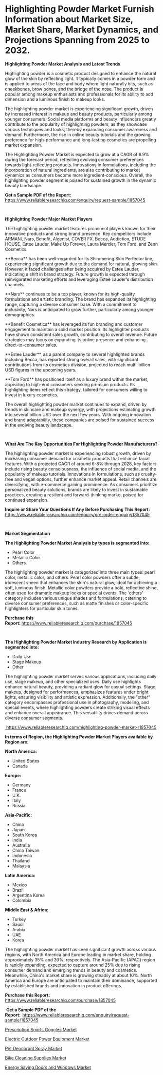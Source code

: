<p><h1>Highlighting Powder Market Furnish Information about Market Size, Market Share, Market Dynamics, and Projections Spanning from 2025 to 2032.</h1></p><p><strong>Highlighting Powder Market Analysis and Latest Trends</strong></p>
<p><p>Highlighting powder is a cosmetic product designed to enhance the natural glow of the skin by reflecting light. It typically comes in a powder form and is applied to areas of the face and body where light naturally hits, such as cheekbones, brow bones, and the bridge of the nose. The product is popular among makeup enthusiasts and professionals for its ability to add dimension and a luminous finish to makeup looks.</p><p>The highlighting powder market is experiencing significant growth, driven by increased interest in makeup and beauty products, particularly among younger consumers. Social media platforms and beauty influencers greatly contribute to the popularity of highlighting powders, as they showcase various techniques and looks, thereby expanding consumer awareness and demand. Furthermore, the rise in online beauty tutorials and the growing preference for high-performance and long-lasting cosmetics are propelling market expansion.</p><p>The Highlighting Powder Market is expected to grow at a CAGR of 6.9% during the forecast period, reflecting evolving consumer preferences towards light-reflecting products. Innovations in formulations, including the incorporation of natural ingredients, are also contributing to market dynamics as consumers become more ingredient-conscious. Overall, the highlighting powder segment is poised for sustained growth in the dynamic beauty landscape.</p></p>
<p><strong>Get a Sample PDF of the Report:&nbsp;</strong> <a href="https://www.reliableresearchiq.com/enquiry/request-sample/1857045?utm_campaign=1906&utm_medium=2&utm_source=Github&utm_content=ia&utm_term=04042025&utm_id=highlighting-powder">https://www.reliableresearchiq.com/enquiry/request-sample/1857045</a></p>
<p>&nbsp;</p>
<p><strong>Highlighting Powder Major Market Players</strong></p>
<p><p>The highlighting powder market features prominent players known for their innovative products and strong brand presence. Key competitors include ARMANI, Nars, Benefit, Algenist, COVER FX, Becca, Addiction, ETUDE HOUSE, Estee Lauder, Make Up Forever, Laura Mercier, Tom Ford, and Zenn Cosmetics.</p><p>**Becca** has been well-regarded for its Shimmering Skin Perfector line, experiencing significant growth due to the demand for natural, glowing skin. However, it faced challenges after being acquired by Estee Lauder, indicating a shift in brand strategy. Future growth is expected through reinvigorated marketing efforts and leveraging Estee Lauder's distribution channels.</p><p>**Nars** continues to be a top player, known for its high-quality formulations and artistic branding. The brand has expanded its highlighting range, capturing a diverse consumer base. With a commitment to inclusivity, Nars is anticipated to grow further, particularly among younger demographics.</p><p>**Benefit Cosmetics** has leveraged its fun branding and customer engagement to maintain a solid market position. Its highlighter products have shown consistent sales growth, contributing to overall revenue. Future strategies may focus on expanding its online presence and enhancing direct-to-consumer sales.</p><p>**Estee Lauder**, as a parent company to several highlighted brands including Becca, has reported strong overall sales, with significant contributions from its cosmetics division, projected to reach multi-billion USD figures in the upcoming years.</p><p>**Tom Ford** has positioned itself as a luxury brand within the market, appealing to high-end consumers seeking premium products. Its highlighting items reflect this strategy, tailored for consumers willing to invest in luxury cosmetics.</p><p>The overall highlighting powder market continues to expand, driven by trends in skincare and makeup synergy, with projections estimating growth into several billion USD over the next few years. With ongoing innovation and brand adaptability, these companies are poised for sustained success in the evolving beauty landscape.</p></p>
<p>&nbsp;</p>
<p><strong>What Are The Key Opportunities For Highlighting Powder Manufacturers?</strong></p>
<p><p>The highlighting powder market is experiencing robust growth, driven by increasing consumer demand for cosmetic products that enhance facial features. With a projected CAGR of around 6-8% through 2028, key factors include rising beauty consciousness, the influence of social media, and the popularity of makeup tutorials. Innovations in formulations, such as cruelty-free and vegan options, further enhance market appeal. Retail channels are diversifying, with e-commerce gaining prominence. As consumers prioritize personalized beauty solutions, brands are likely to invest in sustainable practices, creating a resilient and forward-thinking market poised for continued expansion.</p></p>
<p><strong>Inquire or Share Your Questions If Any Before Purchasing This Report:</strong> <a href="https://www.reliableresearchiq.com/enquiry/pre-order-enquiry/1857045?utm_campaign=1906&utm_medium=2&utm_source=Github&utm_content=ia&utm_term=04042025&utm_id=highlighting-powder">https://www.reliableresearchiq.com/enquiry/pre-order-enquiry/1857045</a></p>
<p>&nbsp;</p>
<p><strong>Market Segmentation</strong></p>
<p><strong>The Highlighting Powder Market Analysis by types is segmented into:</strong></p>
<p><ul><li>Pearl Color</li><li>Metallic Color</li><li>Others</li></ul></p>
<p><p>The highlighting powder market is categorized into three main types: pearl color, metallic color, and others. Pearl color powders offer a subtle, iridescent sheen that enhances the skin's natural glow, ideal for achieving a soft, luminous finish. Metallic color powders provide a bold, reflective shine, often used for dramatic makeup looks or special events. The 'others' category includes various unique shades and formulations, catering to diverse consumer preferences, such as matte finishes or color-specific highlighters for particular skin tones.</p></p>
<p><strong>Purchase this Report:&nbsp;</strong><a href="https://www.reliableresearchiq.com/purchase/1857045?utm_campaign=1906&utm_medium=2&utm_source=Github&utm_content=ia&utm_term=04042025&utm_id=highlighting-powder">https://www.reliableresearchiq.com/purchase/1857045</a></p>
<p>&nbsp;</p>
<p><strong>The Highlighting Powder Market Industry Research by Application is segmented into:</strong></p>
<p><ul><li>Daily Use</li><li>Stage Makeup</li><li>Other</li></ul></p>
<p><p>The highlighting powder market serves various applications, including daily use, stage makeup, and other specialized uses. Daily use highlights enhance natural beauty, providing a radiant glow for casual settings. Stage makeup, designed for performances, emphasizes features under bright lights, ensuring visibility and artistic expression. Additionally, the "other" category encompasses professional use in photography, modeling, and special events, where highlighting powders create striking visual effects and enhance overall appearance. This versatility drives demand across diverse consumer segments.</p></p>
<p><a href="https://www.reliableresearchiq.com/highlighting-powder-market-r1857045?utm_campaign=1906&utm_medium=2&utm_source=Github&utm_content=ia&utm_term=04042025&utm_id=highlighting-powder">&nbsp;https://www.reliableresearchiq.com/highlighting-powder-market-r1857045</a></p>
<p><strong>In terms of Region, the Highlighting Powder Market Players available by Region are:</strong></p>
<p>
    <p> <strong> North America: </strong>
        <ul>
            <li>United States</li>
            <li>Canada</li>
        </ul>
        </p> 
    <p> <strong> Europe: </strong>
        <ul>
            <li>Germany</li>
            <li>France</li>
            <li>U.K.</li>
            <li>Italy</li>
            <li>Russia</li>
        </ul>
        </p> 
    <p> <strong> Asia-Pacific: </strong>
        <ul>
            <li>China</li>
            <li>Japan</li>
            <li>South Korea</li>
            <li>India</li>
            <li>Australia</li>
            <li>China Taiwan</li>
            <li>Indonesia</li>
            <li>Thailand</li>
            <li>Malaysia</li>
        </ul>
        </p> 
    <p> <strong> Latin America: </strong>
        <ul>
            <li>Mexico</li>
            <li>Brazil</li>
            <li>Argentina Korea</li>
            <li>Colombia</li>
        </ul>
        </p> 
    <p> <strong> Middle East & Africa: </strong>
        <ul>
            <li>Turkey</li>
            <li>Saudi</li>
            <li>Arabia</li>
            <li>UAE</li>
            <li>Korea</li>
        </ul>
    </p>
    </p>
<p><p>The highlighting powder market has seen significant growth across various regions, with North America and Europe leading in market share, holding approximately 35% and 30%, respectively. The Asia-Pacific (APAC) region is rapidly expanding, expected to capture around 25% due to rising consumer demand and emerging trends in beauty and cosmetics. Meanwhile, China's market share is growing steadily at about 10%. North America and Europe are anticipated to maintain their dominance, supported by established brands and innovation in product offerings.</p></p>
<p><strong>Purchase this Report: </strong><a href="https://www.reliableresearchiq.com/purchase/1857045?utm_campaign=1906&utm_medium=2&utm_source=Github&utm_content=ia&utm_term=04042025&utm_id=highlighting-powder">https://www.reliableresearchiq.com/purchase/1857045</a></p>
<p>&nbsp;<strong>Get a Sample PDF of the Report:&nbsp;&nbsp;</strong><a href="https://www.reliableresearchiq.com/enquiry/request-sample/1857045?utm_campaign=1906&utm_medium=2&utm_source=Github&utm_content=ia&utm_term=04042025&utm_id=highlighting-powder">https://www.reliableresearchiq.com/enquiry/request-sample/1857045</a></p>
<p><strong></strong></p>
<p><p><a href="https://github.com/laingragle95/Market-Research-Report-List-1/blob/main/prescription-sports-goggles-market.md?utm_campaign=1906&utm_medium=2&utm_source=Github&utm_content=ia&utm_term=04042025&utm_id=highlighting-powder">Prescription Sports Goggles Market</a></p><p><a href="https://github.com/uripeachrii/Market-Research-Report-List-1/blob/main/electric-outdoor-power-equipment-market.md?utm_campaign=1906&utm_medium=2&utm_source=Github&utm_content=ia&utm_term=04042025&utm_id=highlighting-powder">Electric Outdoor Power Equipment Market</a></p><p><a href="https://github.com/taveyasenay/Market-Research-Report-List-1/blob/main/pet-deodorant-spray-market.md?utm_campaign=1906&utm_medium=2&utm_source=Github&utm_content=ia&utm_term=04042025&utm_id=highlighting-powder">Pet Deodorant Spray Market</a></p><p><a href="https://github.com/janotjuljo/Market-Research-Report-List-1/blob/main/bike-cleaning-supplies-market.md?utm_campaign=1906&utm_medium=2&utm_source=Github&utm_content=ia&utm_term=04042025&utm_id=highlighting-powder">Bike Cleaning Supplies Market</a></p><p><a href="https://github.com/ssaradulai/Market-Research-Report-List-1/blob/main/energy-saving-doors-and-windows-market.md?utm_campaign=1906&utm_medium=2&utm_source=Github&utm_content=ia&utm_term=04042025&utm_id=highlighting-powder">Energy Saving Doors and Windows Market</a></p></p>